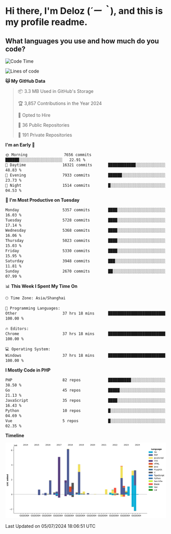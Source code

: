 # **Hi there, I'm Deloz (*´ー｀*), and this is my profile readme.**

## **What languages you use and how much do you code?**

<!--START_SECTION:waka-->
![Code Time](http://img.shields.io/badge/Code%20Time-4%2C360%20hrs%2012%20mins-blue)

![Lines of code](https://img.shields.io/badge/From%20Hello%20World%20I%27ve%20Written-40.1%20million%20lines%20of%20code-blue)

**🐱 My GitHub Data** 

> 📦 3.3 MB Used in GitHub's Storage 
 > 
> 🏆 3,857 Contributions in the Year 2024
 > 
> 💼 Opted to Hire
 > 
> 📜 36 Public Repositories 
 > 
> 🔑 191 Private Repositories 
 > 
**I'm an Early 🐤** 

```text
🌞 Morning                7656 commits        ██████░░░░░░░░░░░░░░░░░░░   22.91 % 
🌆 Daytime                16321 commits       ████████████░░░░░░░░░░░░░   48.83 % 
🌃 Evening                7933 commits        ██████░░░░░░░░░░░░░░░░░░░   23.73 % 
🌙 Night                  1514 commits        █░░░░░░░░░░░░░░░░░░░░░░░░   04.53 % 
```
📅 **I'm Most Productive on Tuesday** 

```text
Monday                   5357 commits        ████░░░░░░░░░░░░░░░░░░░░░   16.03 % 
Tuesday                  5728 commits        ████░░░░░░░░░░░░░░░░░░░░░   17.14 % 
Wednesday                5368 commits        ████░░░░░░░░░░░░░░░░░░░░░   16.06 % 
Thursday                 5023 commits        ████░░░░░░░░░░░░░░░░░░░░░   15.03 % 
Friday                   5330 commits        ████░░░░░░░░░░░░░░░░░░░░░   15.95 % 
Saturday                 3948 commits        ███░░░░░░░░░░░░░░░░░░░░░░   11.81 % 
Sunday                   2670 commits        ██░░░░░░░░░░░░░░░░░░░░░░░   07.99 % 
```


📊 **This Week I Spent My Time On** 

```text
🕑︎ Time Zone: Asia/Shanghai

💬 Programming Languages: 
Other                    37 hrs 18 mins      █████████████████████████   100.00 % 

🔥 Editors: 
Chrome                   37 hrs 18 mins      █████████████████████████   100.00 % 

💻 Operating System: 
Windows                  37 hrs 18 mins      █████████████████████████   100.00 % 
```

**I Mostly Code in PHP** 

```text
PHP                      82 repos            ██████████░░░░░░░░░░░░░░░   38.50 % 
Go                       45 repos            █████░░░░░░░░░░░░░░░░░░░░   21.13 % 
JavaScript               35 repos            ████░░░░░░░░░░░░░░░░░░░░░   16.43 % 
Python                   10 repos            █░░░░░░░░░░░░░░░░░░░░░░░░   04.69 % 
Vue                      5 repos             █░░░░░░░░░░░░░░░░░░░░░░░░   02.35 % 
```



**Timeline**

![Lines of Code chart](https://raw.githubusercontent.com/deloz/deloz/main/assets/bar_graph.png)


 Last Updated on 05/07/2024 18:06:51 UTC
<!--END_SECTION:waka-->
